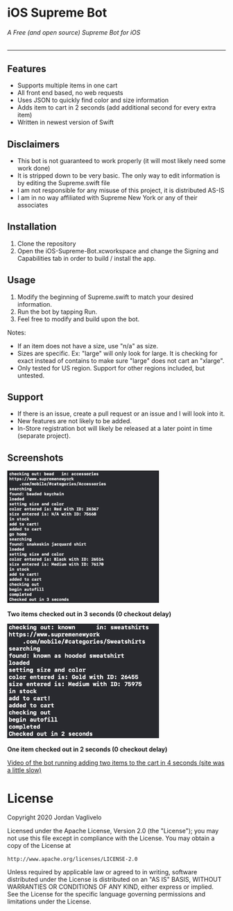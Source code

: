 # iOS Supreme Bot
###### A Free (and open source) Supreme Bot for iOS

---

## Features
* Supports multiple items in one cart
* All front end based, no web requests
* Uses JSON to quickly find color and size information
* Adds item to cart in 2 seconds (add additional second for every extra item)
* Written in newest version of Swift

## Disclaimers
* This bot is not guaranteed to work properly (it will most likely need some work done)
* It is stripped down to be very basic. The only way to edit information is by editing the Supreme.swift file
* I am not responsible for any misuse of this project, it is distributed AS-IS
* I am in no way affiliated with Supreme New York or any of their associates

## Installation
1. Clone the repository
2. Open the iOS-Supreme-Bot.xcworkspace and change the Signing and Capabilities tab in order to build / install the app.

## Usage
1. Modify the beginning of Supreme.swift to match your desired information.
2. Run the bot by tapping Run.
3. Feel free to modify and build upon the bot.

Notes:
* If an item does not have a size, use "n/a" as size.
* Sizes are specific. Ex: "large" will only look for large. It is checking for exact instead of contains to make sure "large" does not cart an "xlarge".
* Only tested for US region. Support for other regions included, but untested.

## Support
* If there is an issue, create a pull request or an issue and I will look into it.
* New features are not likely to be added.
* In-Store registration bot will likely be released at a later point in time (separate project).

## Screenshots
<img src="/img/log2.png" width="350" />

**Two items checked out in 3 seconds (0 checkout delay)**

<img src="/img/log1.png" width="350" />

**One item checked out in 2 seconds (0 checkout delay)**

[Video of the bot running adding two items to the cart in 4 seconds (site was a little slow)](https://www.youtube.com/watch?v=3Zg67F4O4yI&feature=youtu.be)


# License

Copyright 2020 Jordan Vaglivelo

Licensed under the Apache License, Version 2.0 (the "License");
you may not use this file except in compliance with the License.
You may obtain a copy of the License at

    http://www.apache.org/licenses/LICENSE-2.0

Unless required by applicable law or agreed to in writing, software
distributed under the License is distributed on an "AS IS" BASIS,
WITHOUT WARRANTIES OR CONDITIONS OF ANY KIND, either express or implied.
See the License for the specific language governing permissions and
limitations under the License.
